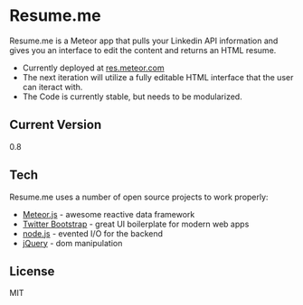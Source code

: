 Resume.me
=========

Resume.me is a Meteor app that pulls your Linkedin API information and gives you an interface to edit the content and returns an HTML resume.
  - Currently deployed at [res.meteor.com](res.meteor.com)
  - The next iteration will utilize a fully editable HTML interface that the user can iteract with.
  - The Code is currently stable, but needs to be modularized.

Current Version
-
0.8

Tech
-----------

Resume.me uses a number of open source projects to work properly:

* [Meteor.js] - awesome reactive data framework
* [Twitter Bootstrap] - great UI boilerplate for modern web apps
* [node.js] - evented I/O for the backend
* [jQuery] - dom manipulation 

License
-

MIT

  [node.js]: http://nodejs.org
  [Twitter Bootstrap]: http://twitter.github.com/bootstrap/
  [jQuery]: http://jquery.com  
  [Meteor.js]: http://meteor.com/
  

    
